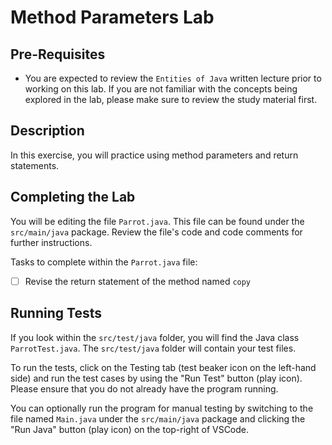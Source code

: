 # Method Parameters Lab

## Pre-Requisites
- You are expected to review the `Entities of Java` written lecture prior to working on this lab. If you are not familiar with the concepts being explored in the lab, please make sure to review the study material first.

## Description
In this exercise, you will practice using method parameters and return statements.

## Completing the Lab
You will be editing the file `Parrot.java`. This file can be found under the `src/main/java` package. Review the file's code and code comments for further instructions.

Tasks to complete within the `Parrot.java` file:
- [ ] Revise the return statement of the method named `copy`

## Running Tests
If you look within the `src/test/java` folder, you will find the Java class `ParrotTest.java`. The `src/test/java` folder will contain your test files.  

To run the tests, click on the Testing tab (test beaker icon on the left-hand side) and run the test cases by using the "Run Test" button (play icon). Please ensure that you do not already have the program running.

You can optionally run the program for manual testing by switching to the file named `Main.java` under the `src/main/java` package and clicking the "Run Java" button (play icon) on the top-right of VSCode.